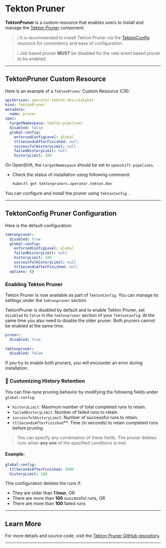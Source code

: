 <!--
---
linkTitle: "TektonPruner"
weight: 30
---
-->

# Tekton Pruner

**TektonPruner** is a custom resource that enables users to install and manage the [Tekton Pruner][TektonPruner] component.

> ℹ️ It is recommended to install Tekton Pruner via the [TektonConfig](./TektonConfig.md) resource for consistency and ease of configuration.

> ℹ️ Job based pruner **MUST** be disabled for the new event based pruner to be enabled.

---

## TektonPruner Custom Resource

Here is an example of a `TektonPruner` Custom Resource (CR):

```yaml
apiVersion: operator.tekton.dev/v1alpha1
kind: TektonPruner
metadata:
  name: pruner
spec:
  targetNamespace: tekton-pipelines
  disabled: false
  global-config:
    enforcedConfigLevel: global
    ttlSecondsAfterFinished: null
    successfulHistoryLimit: null
    failedHistoryLimit: null
    historyLimit: 100
```

On OpenShift, the `targetNamespace` should be set to `openshift-pipelines`.

- Check the status of installation using following command:

    ```sh
    kubectl get tektonpruners.operator.tekton.dev
    ```


You can configure and install the pruner using `TektonConfig` .

---

## TektonConfig Pruner Configuration
Here is the default configuration:

```yaml
tektonpruner:
  disabled: true
  global-config:
    enforcedConfigLevel: global
    failedHistoryLimit: null
    historyLimit: 100
    successfulHistoryLimit: null
    ttlSecondsAfterFinished: null
  options: {}
```
### Enabling Tekton Pruner

Tekton Pruner is now available as part of `TektonConfig`. You can manage its settings under the `tektonpruner` section.

TektonPruner is disabled by default and to enable Tekton Pruner, set `disabled` to `false` in the `tektonpruner` section of your `TektonConfig`:
At the same time you also need to disable the older pruner. Both pruners cannot be enabled at the same time.

```yaml
pruner:
  disabled: true
  
tektonpruner:
  disabled: false
```
If you try to enable both pruners, you will encounter an error during installation.

### 🔧 Customizing History Retention
You can fine-tune pruning behavior by modifying the following fields under `global-config`:

- `historyLimit`: Maximum number of total completed runs to retain.
- `failedHistoryLimit`: Number of failed runs to retain.
- `successfulHistoryLimit`: Number of successful runs to retain.
- `ttlSecondsAfterFinished`**: Time (in seconds) to retain completed runs before pruning.

> You can specify any combination of these fields. The pruner deletes runs when **any one** of the specified conditions is met.

#### Example:

```yaml
global-config:
  ttlSecondsAfterFinished: 3600
  historyLimit: 100
```

This configuration deletes the runs if:
- They are older than **1 hour**, OR
- There are more than **100** successful runs, OR
- There are more than **100** failed runs

---

## Learn More

For more details and source code, visit the [Tekton Pruner GitHub repository][TektonPruner].

---

[TektonPruner]: https://github.com/openshift-pipelines/tektoncd-pruner
